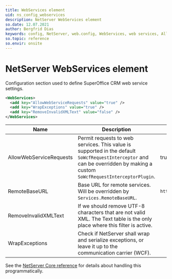 ```yaml
---
title: WebServices element
uid: ns_config_webservices
description: NetServer WebServices element
so.date: 12.07.2021
author: Bergfrid Dias
keywords: config, NetServer, web.config, WebServices, web services, AllowWebServiceRequests, RemoteBaseURL, RemoveInvalidXMLText, WrapExceptions
so.topic: reference
so.envir: onsite
---
```


# NetServer WebServices element

Configuration section used to define SuperOffice CRM web service settings.

```XML
<WebServices>
  <add key="AllowWebServiceRequests" value="true" />
  <add key="WrapExceptions" value="true" />
  <add key="RemoveInvalidXMLText" value="false" />
</WebServices>
```

| Name | Description | Default |
|---|---|---|
| AllowWebServiceRequests | Permit requests to web services. This value is supported in the default `SoWcfRequestInterceptor` and can be overridden by making a custom `SoWcfRequestInterceptorPlugin`. | true |
| RemoteBaseURL | Base URL for remote services. Will be overridden by `Services.RemoteBaseURL`. | `http://localhost/webs/SuperOffice.Web.Services` |
| RemoveInvalidXMLText | If we should remove UTF-8 characters that are not valid XML. The Text table is the only place where this filter is active. | |
| WrapExceptions | Check if NetServer shall wrap and serialize exceptions, or leave it up to the communication carrier (WCF). | |

See the [NetServer Core reference][1] for details about handling this programmatically.

<!-- Referenced links -->
[1]: <xref:SuperOffice.Configuration.ConfigFile.WebServices>

